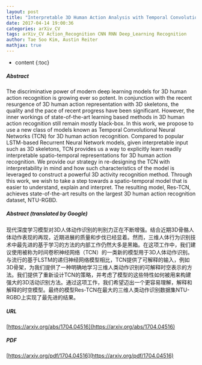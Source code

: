 ```yaml
---
layout: post
title: "Interpretable 3D Human Action Analysis with Temporal Convolutional Networks"
date: 2017-04-14 19:00:36
categories: arXiv_CV
tags: arXiv_CV Action_Recognition CNN RNN Deep_Learning Recognition
author: Tae Soo Kim, Austin Reiter
mathjax: true
---
```


* content
{:toc}

##### Abstract
The discriminative power of modern deep learning models for 3D human action recognition is growing ever so potent. In conjunction with the recent resurgence of 3D human action representation with 3D skeletons, the quality and the pace of recent progress have been significant. However, the inner workings of state-of-the-art learning based methods in 3D human action recognition still remain mostly black-box. In this work, we propose to use a new class of models known as Temporal Convolutional Neural Networks (TCN) for 3D human action recognition. Compared to popular LSTM-based Recurrent Neural Network models, given interpretable input such as 3D skeletons, TCN provides us a way to explicitly learn readily interpretable spatio-temporal representations for 3D human action recognition. We provide our strategy in re-designing the TCN with interpretability in mind and how such characteristics of the model is leveraged to construct a powerful 3D activity recognition method. Through this work, we wish to take a step towards a spatio-temporal model that is easier to understand, explain and interpret. The resulting model, Res-TCN, achieves state-of-the-art results on the largest 3D human action recognition dataset, NTU-RGBD.

##### Abstract (translated by Google)
现代深度学习模型对3D人体动作识别的判别力正在不断增强。结合近期3D骨骼人体动作表现的再现，近期进展的质量和步伐已经显着。然而，三维人体行为识别技术中最先进的基于学习的方法的内部工作仍然大多是黑箱。在这项工作中，我们建议使用被称为时间卷积神经网络（TCN）的一类新的模型用于3D人体动作识别。与流行的基于LSTM的递归神经网络模型相比，TCN提供了可解释的输入，例如3D骨架，为我们提供了一种明确地学习三维人类动作识别的可解释时空表示的方法。我们提供了重新设计TCN的策略，并考虑了模型的这些特性如何被用来构建强大的3D活动识别方法。通过这项工作，我们希望迈出一个更容易理解，解释和解释的时空模型。最终的模型Res-TCN在最大的三维人类动作识别数据集NTU-RGBD上实现了最先进的结果。

##### URL
[https://arxiv.org/abs/1704.04516](https://arxiv.org/abs/1704.04516)

##### PDF
[https://arxiv.org/pdf/1704.04516](https://arxiv.org/pdf/1704.04516)

